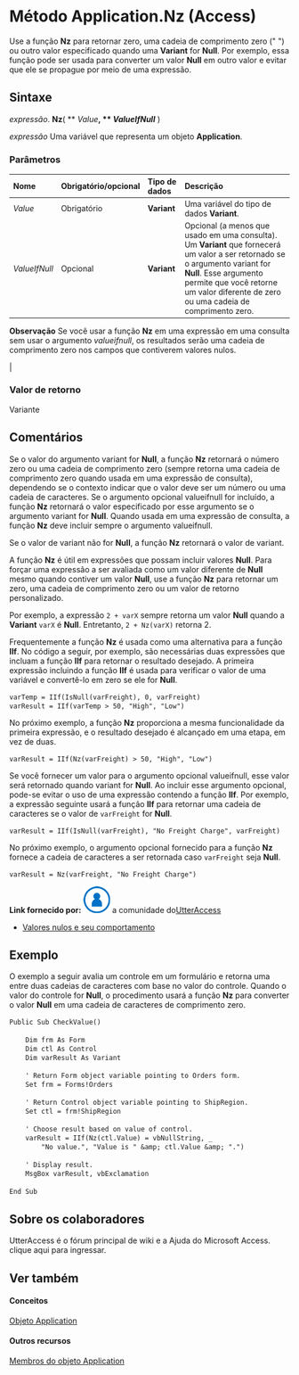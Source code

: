 
# Método Application.Nz (Access)

Use a função  **Nz** para retornar zero, uma cadeia de comprimento zero (" ") ou outro valor especificado quando uma **Variant** for **Null**. Por exemplo, essa função pode ser usada para converter um valor **Null** em outro valor e evitar que ele se propague por meio de uma expressão.


## Sintaxe

 _expressão_. **Nz**( ** _Value_**, ** _ValueIfNull_** )

 _expressão_ Uma variável que representa um objeto **Application**.


### Parâmetros



|**Nome**|**Obrigatório/opcional**|**Tipo de dados**|**Descrição**|
|:-----|:-----|:-----|:-----|
| _Value_|Obrigatório|**Variant**|Uma variável do tipo de dados **Variant**.|
| _ValueIfNull_|Opcional|**Variant**|Opcional (a menos que usado em uma consulta). Um  **Variant** que fornecerá um valor a ser retornado se o argumento variant for **Null**. Esse argumento permite que você retorne um valor diferente de zero ou uma cadeia de comprimento zero.
 **Observação**  Se você usar a função  **Nz** em uma expressão em uma consulta sem usar o argumento _valueifnull_, os resultados serão uma cadeia de comprimento zero nos campos que contiverem valores nulos.

|

### Valor de retorno

Variante


## Comentários

Se o valor do argumento variant for  **Null**, a função **Nz** retornará o número zero ou uma cadeia de comprimento zero (sempre retorna uma cadeia de comprimento zero quando usada em uma expressão de consulta), dependendo se o contexto indicar que o valor deve ser um número ou uma cadeia de caracteres. Se o argumento opcional valueifnull for incluído, a função **Nz** retornará o valor especificado por esse argumento se o argumento variant for **Null**. Quando usada em uma expressão de consulta, a função **Nz** deve incluir sempre o argumento valueifnull.

Se o valor de variant não for  **Null**, a função **Nz** retornará o valor de variant.

A função  **Nz** é útil em expressões que possam incluir valores **Null**. Para forçar uma expressão a ser avaliada como um valor diferente de **Null** mesmo quando contiver um valor **Null**, use a função **Nz** para retornar um zero, uma cadeia de comprimento zero ou um valor de retorno personalizado.

Por exemplo, a expressão  `2 + varX` sempre retorna um valor **Null** quando a **Variant** `varX` é **Null**. Entretanto, `2 + Nz(varX)` retorna 2.

Frequentemente a função  **Nz** é usada como uma alternativa para a função **IIf**. No código a seguir, por exemplo, são necessárias duas expressões que incluam a função **IIf** para retornar o resultado desejado. A primeira expressão incluindo a função **IIf** é usada para verificar o valor de uma variável e convertê-lo em zero se ele for **Null**.




```
varTemp = IIf(IsNull(varFreight), 0, varFreight) 
varResult = IIf(varTemp > 50, "High", "Low")
```

No próximo exemplo, a função  **Nz** proporciona a mesma funcionalidade da primeira expressão, e o resultado desejado é alcançado em uma etapa, em vez de duas.




```
varResult = IIf(Nz(varFreight) > 50, "High", "Low")
```

Se você fornecer um valor para o argumento opcional valueifnull, esse valor será retornado quando variant for  **Null**. Ao incluir esse argumento opcional, pode-se evitar o uso de uma expressão contendo a função **IIf**. Por exemplo, a expressão seguinte usará a função **IIf** para retornar uma cadeia de caracteres se o valor de `varFreight` for **Null**.




```
varResult = IIf(IsNull(varFreight), "No Freight Charge", varFreight)
```

No próximo exemplo, o argumento opcional fornecido para a função  **Nz** fornece a cadeia de caracteres a ser retornada caso `varFreight` seja **Null**.




```
varResult = Nz(varFreight, "No Freight Charge")
```

 **Link fornecido por:**
![Ícone de Membro da Comunidade](images/8b9774c4-6c97-470e-b3a2-56d8f786444c.png) a comunidade do[UtterAccess](http://www.utteraccess.com)


- [Valores nulos e seu comportamento](http://www.utteraccess.com/wiki/index.php/Nulls_And_Their_Behavior)
    

## Exemplo

O exemplo a seguir avalia um controle em um formulário e retorna uma entre duas cadeias de caracteres com base no valor do controle. Quando o valor do controle for  **Null**, o procedimento usará a função **Nz** para converter o valor **Null** em uma cadeia de caracteres de comprimento zero.


```
Public Sub CheckValue() 
 
    Dim frm As Form 
    Dim ctl As Control 
    Dim varResult As Variant 
 
    ' Return Form object variable pointing to Orders form. 
    Set frm = Forms!Orders 
 
    ' Return Control object variable pointing to ShipRegion. 
    Set ctl = frm!ShipRegion 
 
    ' Choose result based on value of control. 
    varResult = IIf(Nz(ctl.Value) = vbNullString, _ 
        "No value.", "Value is " &amp; ctl.Value &amp; ".") 
 
    ' Display result. 
    MsgBox varResult, vbExclamation 
 
End Sub
```


## Sobre os colaboradores
<a name="AboutContributors"> </a>

UtterAccess é o fórum principal de wiki e a Ajuda do Microsoft Access. clique aqui para ingressar.


## Ver também
<a name="AboutContributors"> </a>


#### Conceitos


[Objeto Application](aefb0713-97e6-e2c7-e530-8fd2e1316a55.md)
#### Outros recursos


[Membros do objeto Application](3ab5276c-d52a-72a9-244c-ec92ead48811.md)